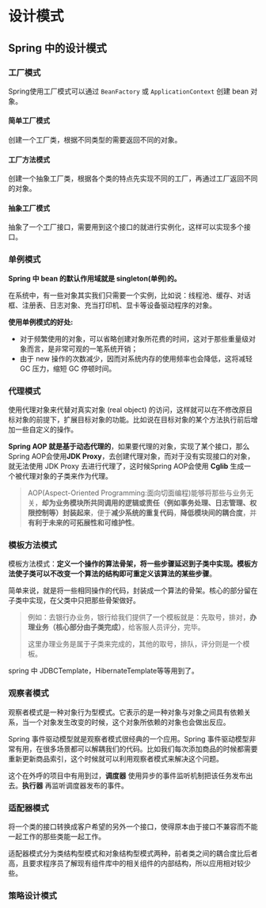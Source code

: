 # 设计模式

## Spring 中的设计模式

### 工厂模式

Spring使用工厂模式可以通过 `BeanFactory` 或 `ApplicationContext` 创建 bean 对象。

#### 简单工厂模式

创建一个工厂类，根据不同类型的需要返回不同的对象。

#### 工厂方法模式

创建一个抽象工厂类，根据各个类的特点先实现不同的工厂，再通过工厂返回不同的对象。

#### 抽象工厂模式

抽象了一个工厂接口，需要用到这个接口的就进行实例化，这样可以实现多个接口。

### 单例模式

**Spring 中 bean 的默认作用域就是 singleton(单例)的。** 

在系统中，有一些对象其实我们只需要一个实例，比如说：线程池、缓存、对话框、注册表、日志对象、充当打印机、显卡等设备驱动程序的对象。

**使用单例模式的好处:**

- 对于频繁使用的对象，可以省略创建对象所花费的时间，这对于那些重量级对象而言，是非常可观的一笔系统开销；
- 由于 new 操作的次数减少，因而对系统内存的使用频率也会降低，这将减轻 GC 压力，缩短 GC 停顿时间。

### 代理模式

使用代理对象来代替对真实对象 (real object) 的访问，这样就可以在不修改原目标对象的前提下，扩展目标对象的功能。比如说在目标对象的某个方法执行前后增加一些自定义的操作。

**Spring AOP 就是基于动态代理的**，如果要代理的对象，实现了某个接口，那么Spring AOP会使用**JDK Proxy**，去创建代理对象，而对于没有实现接口的对象，就无法使用 JDK Proxy 去进行代理了，这时候Spring AOP会使用 **Cglib** 生成一个被代理对象的子类来作为代理。

> AOP(Aspect-Oriented Programming:面向切面编程)能够将那些与业务无关，**却为业务模块所共同调用的逻辑或责任（例如事务处理、日志管理、权限控制等）封装起来**，便于**减少系统的重复代码**，**降低模块间的耦合度**，并**有利于未来的可拓展性和可维护性**。

### 模板方法模式

模板方法模式：**定义一个操作的算法骨架，将一些步骤延迟到子类中实现。模板方法使子类可以不改变一个算法的结构即可重定义该算法的某些步骤**。

简单来说，就是将一些相同操作的代码，封装成一个算法的骨架。核心的部分留在子类中实现，在父类中只把那些骨架做好。

> 例如：去银行办业务，银行给我们提供了一个模板就是：先取号，排对，**办理业务（核心部分由子类完成）**，给客服人员评分，完毕。
>
> 这里办理业务是属于子类来完成的，其他的取号，排队，评分则是一个模板。

 spring 中 JDBCTemplate，HibernateTemplate等等用到了。

### 观察者模式

观察者模式是一种对象行为型模式。它表示的是一种对象与对象之间具有依赖关系，当一个对象发生改变的时候，这个对象所依赖的对象也会做出反应。

Spring 事件驱动模型就是观察者模式很经典的一个应用。Spring 事件驱动模型非常有用，在很多场景都可以解耦我们的代码。比如我们每次添加商品的时候都需要重新更新商品索引，这个时候就可以利用观察者模式来解决这个问题。

这个在外呼的项目中有用到过，**调度器** 使用异步的事件监听机制把该任务发布出去。**执行器** 再监听调度器发布的事件。

### 适配器模式

将一个类的接口转换成客户希望的另外一个接口，使得原本由于接口不兼容而不能一起工作的那些类能一起工作。

适配器模式分为类结构型模式和对象结构型模式两种，前者类之间的耦合度比后者高，且要求程序员了解现有组件库中的相关组件的内部结构，所以应用相对较少些。


### 策略设计模式




